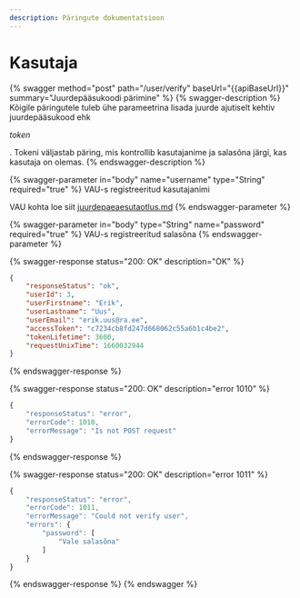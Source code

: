 ```yaml
---
description: Päringute dokumentatsioon
---
```


# Kasutaja

{% swagger method="post" path="/user/verify" baseUrl="{{apiBaseUrl}}" summary="Juurdepääsukoodi pärimine" %}
{% swagger-description %}
Kõigile päringutele tuleb ühe parameetrina lisada juurde ajutiselt kehtiv juurdepääsukood ehk 

_token_

. Tokeni väljastab päring, mis kontrollib kasutajanime ja salasõna järgi, kas kasutaja on olemas.
{% endswagger-description %}

{% swagger-parameter in="body" name="username" type="String" required="true" %}
VAU-s registreeritud kasutajanimi&#x20;

VAU kohta loe siit [juurdepaeaesutaotlus.md](../juurdepaeaesutaotlus.md "mention")
{% endswagger-parameter %}

{% swagger-parameter in="body" type="String" name="password" required="true" %}
VAU-s registreeritud salasõna
{% endswagger-parameter %}

{% swagger-response status="200: OK" description="OK" %}
```json
{
    "responseStatus": "ok",
    "userId": 3,
    "userFirstname": "Erik",
    "userLastname": "Uus",
    "userEmail": "erik.uus@ra.ee",
    "accessToken": "c7234cb8fd247d668062c55a6b1c4be2",
    "tokenLifetime": 3600,
    "requestUnixTime": 1660032944
}
```
{% endswagger-response %}

{% swagger-response status="200: OK" description="error 1010" %}
```javascript
{
    "responseStatus": "error",
    "errorCode": 1010,
    "errorMessage": "Is not POST request"
}
```
{% endswagger-response %}

{% swagger-response status="200: OK" description="error 1011" %}
```javascript
{
    "responseStatus": "error",
    "errorCode": 1011,
    "errorMessage": "Could not verify user",
    "errors": {
        "password": [
            "Vale salasõna"
        ]
    }
}
```
{% endswagger-response %}
{% endswagger %}

